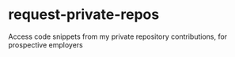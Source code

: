 # request-private-repos
Access code snippets from my private repository contributions, for prospective employers
